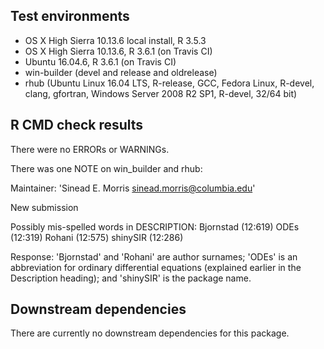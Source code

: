 ## Test environments

* OS X High Sierra 10.13.6 local install, R 3.5.3
* OS X High Sierra 10.13.6, R 3.6.1 (on Travis CI)
* Ubuntu 16.04.6, R 3.6.1 (on Travis CI)
* win-builder (devel and release and oldrelease)
* rhub (Ubuntu Linux 16.04 LTS, R-release, GCC, Fedora Linux, R-devel, clang, gfortran, Windows Server 2008 R2 SP1, R-devel, 32/64 bit)


## R CMD check results

There were no ERRORs or WARNINGs.

There was one NOTE on win_builder and rhub:

Maintainer: 'Sinead E. Morris <sinead.morris@columbia.edu>'

New submission

Possibly mis-spelled words in DESCRIPTION:
  Bjornstad (12:619)
  ODEs (12:319)
  Rohani (12:575)
  shinySIR (12:286)
  
Response: 'Bjornstad' and 'Rohani' are author surnames; 'ODEs' is an abbreviation for ordinary differential equations (explained earlier in the Description heading); and 'shinySIR' is the package name.


## Downstream dependencies

There are currently no downstream dependencies for this package.


